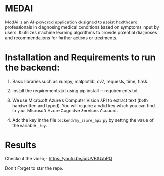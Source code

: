 # MEDAI
MedAi is an AI-powered application designed to assist healthcare professionals in diagnosing medical conditions based on symptoms input by users. It utilizes machine learning algorithms to provide potential diagnoses and recommendations for further actions or treatments.

# Installation and Requirements to run the backend:

1. Basic libraries such as numpy, matplotlib, cv2, requests, time, flask.

2. Install the requirements.txt using pip install -r requirements.txt

3. We use Microsoft Azure's Computer Vision API to extract text (both handwritten and typed). You will require a valid key which you can find in your Microsoft Azure Cognitive Services Account.

4. Add the key in the file `backend/my_azure_api.py` by setting the value of the variable `_key`. 

# Results 
Checkout the video;- https://youtu.be/5dUVBtUkbPQ 


Don't Forget to star the repo.






